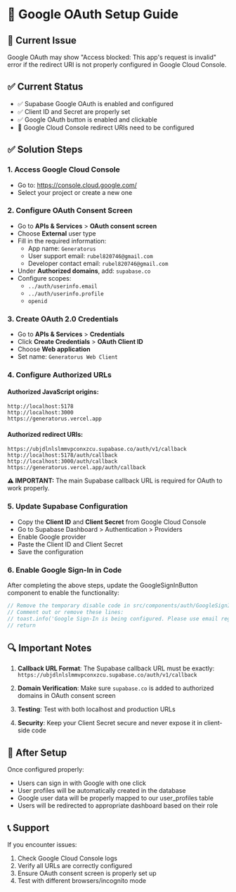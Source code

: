 # 🔧 Google OAuth Setup Guide

## 🚨 Current Issue
Google OAuth may show "Access blocked: This app's request is invalid" error if the redirect URI is not properly configured in Google Cloud Console.

## ✅ Current Status
- ✅ Supabase Google OAuth is enabled and configured
- ✅ Client ID and Secret are properly set
- ✅ Google OAuth button is enabled and clickable
- 🔧 Google Cloud Console redirect URIs need to be configured

## ✅ Solution Steps

### 1. **Access Google Cloud Console**
- Go to: https://console.cloud.google.com/
- Select your project or create a new one

### 2. **Configure OAuth Consent Screen**
- Go to **APIs & Services** > **OAuth consent screen**
- Choose **External** user type
- Fill in the required information:
  - App name: `Generatorus`
  - User support email: `rubel820746@gmail.com`
  - Developer contact email: `rubel820746@gmail.com`
- Under **Authorized domains**, add: `supabase.co`
- Configure scopes:
  - `../auth/userinfo.email`
  - `../auth/userinfo.profile`
  - `openid`

### 3. **Create OAuth 2.0 Credentials**
- Go to **APIs & Services** > **Credentials**
- Click **Create Credentials** > **OAuth Client ID**
- Choose **Web application**
- Set name: `Generatorus Web Client`

### 4. **Configure Authorized URLs**

#### **Authorized JavaScript origins:**
```
http://localhost:5178
http://localhost:3000
https://generatorus.vercel.app
```

#### **Authorized redirect URIs:**
```
https://ubjdlnlslmmvpconxzcu.supabase.co/auth/v1/callback
http://localhost:5178/auth/callback
http://localhost:3000/auth/callback
https://generatorus.vercel.app/auth/callback
```

**⚠️ IMPORTANT:** The main Supabase callback URL is required for OAuth to work properly.

### 5. **Update Supabase Configuration**
- Copy the **Client ID** and **Client Secret** from Google Cloud Console
- Go to Supabase Dashboard > Authentication > Providers
- Enable Google provider
- Paste the Client ID and Client Secret
- Save the configuration

### 6. **Enable Google Sign-In in Code**
After completing the above steps, update the GoogleSignInButton component to enable the functionality:

```javascript
// Remove the temporary disable code in src/components/auth/GoogleSignInButton.jsx
// Comment out or remove these lines:
// toast.info('Google Sign-In is being configured. Please use email registration for now.')
// return
```

## 🔍 Important Notes

1. **Callback URL Format**: The Supabase callback URL must be exactly:
   `https://ubjdlnlslmmvpconxzcu.supabase.co/auth/v1/callback`

2. **Domain Verification**: Make sure `supabase.co` is added to authorized domains in OAuth consent screen

3. **Testing**: Test with both localhost and production URLs

4. **Security**: Keep your Client Secret secure and never expose it in client-side code

## 🚀 After Setup

Once configured properly:
- Users can sign in with Google with one click
- User profiles will be automatically created in the database
- Google user data will be properly mapped to our user_profiles table
- Users will be redirected to appropriate dashboard based on their role

## 📞 Support

If you encounter issues:
1. Check Google Cloud Console logs
2. Verify all URLs are correctly configured
3. Ensure OAuth consent screen is properly set up
4. Test with different browsers/incognito mode
